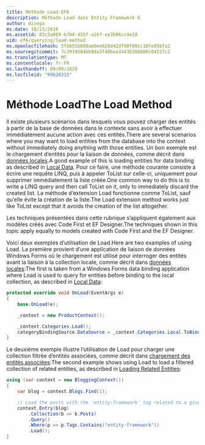 ```yaml
---
title: Méthode Load-EF6
description: Méthode Load dans Entity Framework 6
author: divega
ms.date: 10/23/2016
ms.assetid: 03c5a069-b7b4-455f-a16f-ee3b96cc4e28
uid: ef6/querying/load-method
ms.openlocfilehash: 5fbb55b899ae0ee026d42df90f80cc18fe95bfa2
ms.sourcegitcommit: 7c3939504bb9da3f46bea3443638b808c04227c2
ms.translationtype: MT
ms.contentlocale: fr-FR
ms.lasthandoff: 09/09/2020
ms.locfileid: "89620315"
---
```

# <a name="the-load-method"></a><span data-ttu-id="b6a07-103">Méthode Load</span><span class="sxs-lookup"><span data-stu-id="b6a07-103">The Load Method</span></span>
<span data-ttu-id="b6a07-104">Il existe plusieurs scénarios dans lesquels vous pouvez charger des entités à partir de la base de données dans le contexte sans avoir à effectuer immédiatement aucune action avec ces entités.</span><span class="sxs-lookup"><span data-stu-id="b6a07-104">There are several scenarios where you may want to load entities from the database into the context without immediately doing anything with those entities.</span></span> <span data-ttu-id="b6a07-105">Un bon exemple est le chargement d’entités pour la liaison de données, comme décrit dans [données locales](xref:ef6/querying/local-data).</span><span class="sxs-lookup"><span data-stu-id="b6a07-105">A good example of this is loading entities for data binding as described in [Local Data](xref:ef6/querying/local-data).</span></span> <span data-ttu-id="b6a07-106">Pour ce faire, une méthode courante consiste à écrire une requête LINQ, puis à appeler ToList sur celle-ci, uniquement pour supprimer immédiatement la liste créée.</span><span class="sxs-lookup"><span data-stu-id="b6a07-106">One common way to do this is to write a LINQ query and then call ToList on it, only to immediately discard the created list.</span></span> <span data-ttu-id="b6a07-107">La méthode d’extension Load fonctionne comme ToList, sauf qu’elle évite la création de la liste.</span><span class="sxs-lookup"><span data-stu-id="b6a07-107">The Load extension method works just like ToList except that it avoids the creation of the list altogether.</span></span>  

<span data-ttu-id="b6a07-108">Les techniques présentées dans cette rubrique s’appliquent également aux modèles créés avec Code First et EF Designer.</span><span class="sxs-lookup"><span data-stu-id="b6a07-108">The techniques shown in this topic apply equally to models created with Code First and the EF Designer.</span></span>  

<span data-ttu-id="b6a07-109">Voici deux exemples d’utilisation de Load.</span><span class="sxs-lookup"><span data-stu-id="b6a07-109">Here are two examples of using Load.</span></span> <span data-ttu-id="b6a07-110">La première provient d’une application de liaison de données Windows Forms où le chargement est utilisé pour interroger des entités avant la liaison à la collection locale, comme décrit dans [données locales](xref:ef6/querying/local-data):</span><span class="sxs-lookup"><span data-stu-id="b6a07-110">The first is taken from a Windows Forms data binding application where Load is used to query for entities before binding to the local collection, as described in [Local Data](xref:ef6/querying/local-data):</span></span>  

``` csharp
protected override void OnLoad(EventArgs e)
{
    base.OnLoad(e);

    _context = new ProductContext();

    _context.Categories.Load();
    categoryBindingSource.DataSource = _context.Categories.Local.ToBindingList();
}
```  

<span data-ttu-id="b6a07-111">Le deuxième exemple illustre l’utilisation de Load pour charger une collection filtrée d’entités associées, comme décrit dans [chargement des entités associées](xref:ef6/querying/related-data):</span><span class="sxs-lookup"><span data-stu-id="b6a07-111">The second example shows using Load to load a filtered collection of related entities, as described in [Loading Related Entities](xref:ef6/querying/related-data):</span></span>  

``` csharp
using (var context = new BloggingContext())
{
    var blog = context.Blogs.Find(1);

    // Load the posts with the 'entity-framework' tag related to a given blog
    context.Entry(blog)
        .Collection(b => b.Posts)
        .Query()
        .Where(p => p.Tags.Contains("entity-framework"))
        .Load();
}
```  
